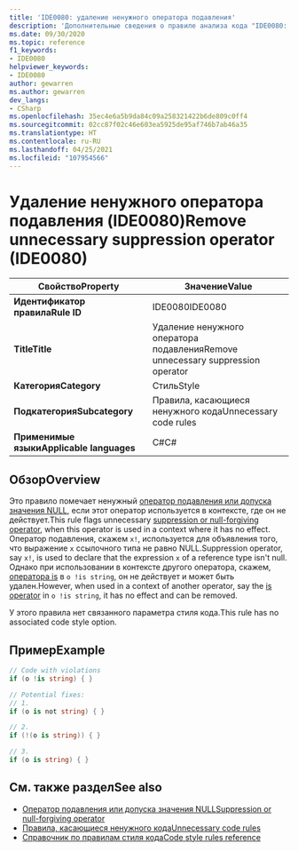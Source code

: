 ```yaml
---
title: 'IDE0080: удаление ненужного оператора подавления'
description: 'Дополнительные сведения о правиле анализа кода "IDE0080: удаление ненужного оператора подавления"'
ms.date: 09/30/2020
ms.topic: reference
f1_keywords:
- IDE0080
helpviewer_keywords:
- IDE0080
author: gewarren
ms.author: gewarren
dev_langs:
- CSharp
ms.openlocfilehash: 35ec4e6a5b9da84c09a258321422b6de809c0ff4
ms.sourcegitcommit: 02cc87f02c46e603ea5925de95af746b7ab46a35
ms.translationtype: HT
ms.contentlocale: ru-RU
ms.lasthandoff: 04/25/2021
ms.locfileid: "107954566"
---
```

# <a name="remove-unnecessary-suppression-operator-ide0080"></a><span data-ttu-id="161ae-103">Удаление ненужного оператора подавления (IDE0080)</span><span class="sxs-lookup"><span data-stu-id="161ae-103">Remove unnecessary suppression operator (IDE0080)</span></span>

|<span data-ttu-id="161ae-104">Свойство</span><span class="sxs-lookup"><span data-stu-id="161ae-104">Property</span></span>|<span data-ttu-id="161ae-105">Значение</span><span class="sxs-lookup"><span data-stu-id="161ae-105">Value</span></span>|
|-|-|
| <span data-ttu-id="161ae-106">**Идентификатор правила**</span><span class="sxs-lookup"><span data-stu-id="161ae-106">**Rule ID**</span></span> | <span data-ttu-id="161ae-107">IDE0080</span><span class="sxs-lookup"><span data-stu-id="161ae-107">IDE0080</span></span> |
| <span data-ttu-id="161ae-108">**Title**</span><span class="sxs-lookup"><span data-stu-id="161ae-108">**Title**</span></span> | <span data-ttu-id="161ae-109">Удаление ненужного оператора подавления</span><span class="sxs-lookup"><span data-stu-id="161ae-109">Remove unnecessary suppression operator</span></span> |
| <span data-ttu-id="161ae-110">**Категория**</span><span class="sxs-lookup"><span data-stu-id="161ae-110">**Category**</span></span> | <span data-ttu-id="161ae-111">Стиль</span><span class="sxs-lookup"><span data-stu-id="161ae-111">Style</span></span> |
| <span data-ttu-id="161ae-112">**Подкатегория**</span><span class="sxs-lookup"><span data-stu-id="161ae-112">**Subcategory**</span></span> | <span data-ttu-id="161ae-113">Правила, касающиеся ненужного кода</span><span class="sxs-lookup"><span data-stu-id="161ae-113">Unnecessary code rules</span></span> |
| <span data-ttu-id="161ae-114">**Применимые языки**</span><span class="sxs-lookup"><span data-stu-id="161ae-114">**Applicable languages**</span></span> | <span data-ttu-id="161ae-115">C#</span><span class="sxs-lookup"><span data-stu-id="161ae-115">C#</span></span> |

## <a name="overview"></a><span data-ttu-id="161ae-116">Обзор</span><span class="sxs-lookup"><span data-stu-id="161ae-116">Overview</span></span>

<span data-ttu-id="161ae-117">Это правило помечает ненужный [оператор подавления или допуска значения NULL](../../../csharp/language-reference/operators/null-forgiving.md), если этот оператор используется в контексте, где он не действует.</span><span class="sxs-lookup"><span data-stu-id="161ae-117">This rule flags unnecessary [suppression or null-forgiving operator](../../../csharp/language-reference/operators/null-forgiving.md), when this operator is used in a context where it has no effect.</span></span> <span data-ttu-id="161ae-118">Оператор подавления, скажем `x!`, используется для объявления того, что выражение `x` ссылочного типа не равно NULL.</span><span class="sxs-lookup"><span data-stu-id="161ae-118">Suppression operator, say `x!`, is used to declare that the expression `x` of a reference type isn't null.</span></span> <span data-ttu-id="161ae-119">Однако при использовании в контексте другого оператора, скажем, [оператора is](../../../csharp/language-reference/operators/is.md) в `o !is string`, он не действует и может быть удален.</span><span class="sxs-lookup"><span data-stu-id="161ae-119">However, when used in a context of another operator, say the [is operator](../../../csharp/language-reference/operators/is.md) in `o !is string`, it has no effect and can be removed.</span></span>

<span data-ttu-id="161ae-120">У этого правила нет связанного параметра стиля кода.</span><span class="sxs-lookup"><span data-stu-id="161ae-120">This rule has no associated code style option.</span></span>

## <a name="example"></a><span data-ttu-id="161ae-121">Пример</span><span class="sxs-lookup"><span data-stu-id="161ae-121">Example</span></span>

```csharp
// Code with violations
if (o !is string) { }

// Potential fixes:
// 1.
if (o is not string) { }

// 2.
if (!(o is string)) { }

// 3.
if (o is string) { }
```

## <a name="see-also"></a><span data-ttu-id="161ae-122">См. также раздел</span><span class="sxs-lookup"><span data-stu-id="161ae-122">See also</span></span>

- [<span data-ttu-id="161ae-123">Оператор подавления или допуска значения NULL</span><span class="sxs-lookup"><span data-stu-id="161ae-123">Suppression or null-forgiving operator</span></span>](../../../csharp/language-reference/operators/null-forgiving.md)
- [<span data-ttu-id="161ae-124">Правила, касающиеся ненужного кода</span><span class="sxs-lookup"><span data-stu-id="161ae-124">Unnecessary code rules</span></span>](unnecessary-code-rules.md)
- [<span data-ttu-id="161ae-125">Справочник по правилам стиля кода</span><span class="sxs-lookup"><span data-stu-id="161ae-125">Code style rules reference</span></span>](index.md)
